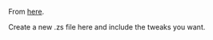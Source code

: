 From [here](http://minetweaker3.powerofbytes.com/wiki/Tutorial:Introduction#Writing_a_first_script).

Create a new .zs file here and include the tweaks you want.